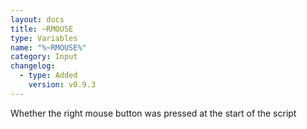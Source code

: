 ```yaml
---
layout: docs
title: ~RMOUSE
type: Variables
name: "%~RMOUSE%"
category: Input
changelog:
  - type: Added
    version: v0.9.3
---
```

Whether the right mouse button was pressed at the start of the script
